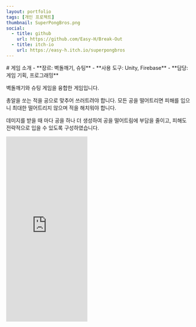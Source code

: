 ```yaml
---
layout: portfolio
tags: [개인 프로젝트]
thumbnail: SuperPongBros.png
social:
  - title: github
    url: https://github.com/Easy-H/Break-Out
  - title: itch-io
    url: https://easy-h.itch.io/superpongbros
---
```

<div markdown="1" class="left text-left">
# 게임 소개
- **장르: 벽돌깨기, 슈팅**
- **사용 도구: Unity, Firebase**
- **담당: 게임 기획, 프로그래밍**

벽돌깨기와 슈팅 게임을 융합한 게임입니다.

총알을 쏘는 적을 공으로 맞추어 쓰러트려야 합니다. 모든 공을 떨어트리면 피해를 입으니 최대한 떨어트리지 않으며 적을 해치워야 합니다.

데미지를 받을 때 마다 공을 하나 더 생성하여 공을 떨어트림에 부담을 줄이고, 피해도 전략적으로 입을 수 있도록 구성하였습니다.
</div>

<div markdown="1" class="left text-left">
<iframe frameborder="0" src="https://itch.io/embed-upload/11887825?color=333333" allow="autoplay; fullscreen" width="220" height="500"><a href="https://easy-h.itch.io/superpongbros">Play Super Pong Bros on itch.io</a></iframe>
</div>